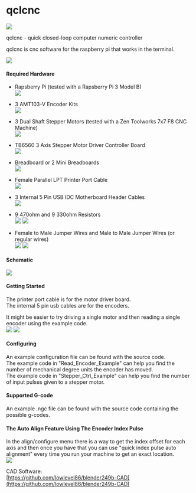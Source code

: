 # qclcnc

![](./source/qclcnc/qclcnc_Icon.png)

qclcnc - quick closed-loop computer numeric controller

qclcnc is cnc software for the raspberry pi that works in the terminal.

![](./imgs/mainMenu.png)

#### Required Hardware
* Rapsberry Pi (tested with a Rapsberry Pi 3 Model B)  
![](./imgs/rpi3ModelB.jpg)

* 3 AMT103-V Encoder Kits  
![](./imgs/AMT103.jpg)

* 3 Dual Shaft Stepper Motors (tested with a Zen Toolworks 7x7 F8 CNC Machine)  
![](./imgs/dualShaftStepper.jpg)

* TB6560 3 Axis Stepper Motor Driver Controller Board  
![](./imgs/TB6560Board.jpg)

* Breadboard or 2 Mini Breadboards  
![](./imgs/breadboard.jpg)

* Female Parallel LPT Printer Port Cable  
![](./imgs/LPT.jpg)

* 3 Internal 5 Pin USB IDC Motherboard Header Cables  
![](./imgs/IDC5pin.jpg)

* 9 470ohm and 9 330ohm Resistors  
![](./imgs/470ohm.jpg) ![](./imgs/330ohm.jpg)

* Female to Male Jumper Wires and Male to Male Jumper Wires (or regular wires)  
![](./imgs/MtoFwires.jpg) ![](./imgs/MtoMwires.jpg)

#### Schematic
![](./imgs/schematic.png)

#### Getting Started
The printer port cable is for the motor driver board.  
The internal 5 pin usb cables are for the encoders.  

It might be easier to try driving a single motor and then reading a single encoder using the example code.  
![](./imgs/step_schematic.png)
![](./imgs/enc_schematic.png)

#### Configuring
An example configuration file can be found with the source code.  
The example code in "Read_Encoder_Example" can help you find the number of mechanical degree units the encoder has moved.  
The example code in "Stepper_Ctrl_Example" can help you find the number of input pulses given to a stepper motor.  

#### Supported G-code
An example .ngc file can be found with the source code containing the possible g-codes.  

#### The Auto Align Feature Using The Encoder Index Pulse
In the align/configure menu there is a way to get the index offset for each axis and then once you have that you can use "quick index pulse auto alignment" every time you run your machine to get an exact location.  
![](./imgs/autoAlign.png)

CAD Software:  
[https://github.com/lowlevel86/blender249b-CAD](https://github.com/lowlevel86/blender249b-CAD)

